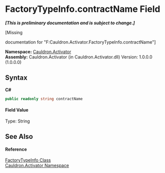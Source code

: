 # FactoryTypeInfo.contractName Field
 _**\[This is preliminary documentation and is subject to change.\]**_

\[Missing <summary> documentation for "F:Cauldron.Activator.FactoryTypeInfo.contractName"\]

**Namespace:**&nbsp;<a href="N_Cauldron_Activator">Cauldron.Activator</a><br />**Assembly:**&nbsp;Cauldron.Activator (in Cauldron.Activator.dll) Version: 1.0.0.0 (1.0.0.0)

## Syntax

**C#**<br />
``` C#
public readonly string contractName
```


#### Field Value
Type: String

## See Also


#### Reference
<a href="T_Cauldron_Activator_FactoryTypeInfo">FactoryTypeInfo Class</a><br /><a href="N_Cauldron_Activator">Cauldron.Activator Namespace</a><br />
